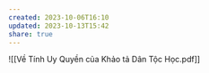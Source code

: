 ```yaml
---
created: 2023-10-06T16:10
updated: 2023-10-13T15:42
share: true
---
```

![[Về Tính Uy Quyền của Khảo tả Dân Tộc Học.pdf]]